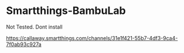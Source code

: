 # Smartthings-BambuLab

Not Tested. Dont install

https://callaway.smartthings.com/channels/31e1f421-55b7-4df3-9ca4-7f0ab93c927a
